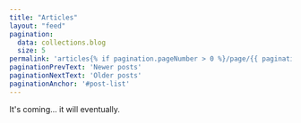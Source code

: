 ```yaml
---
title: "Articles"
layout: "feed"
pagination:
  data: collections.blog
  size: 5
permalink: 'articles{% if pagination.pageNumber > 0 %}/page/{{ pagination.pageNumber }}{% endif %}/index.html'
paginationPrevText: 'Newer posts'
paginationNextText: 'Older posts'
paginationAnchor: '#post-list'
---
```


It's coming... it will eventually.